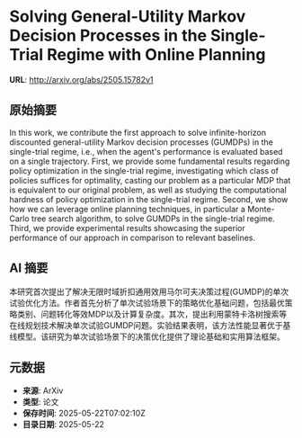 # Solving General-Utility Markov Decision Processes in the Single-Trial Regime with Online Planning

**URL**: http://arxiv.org/abs/2505.15782v1

## 原始摘要

In this work, we contribute the first approach to solve infinite-horizon
discounted general-utility Markov decision processes (GUMDPs) in the
single-trial regime, i.e., when the agent's performance is evaluated based on a
single trajectory. First, we provide some fundamental results regarding policy
optimization in the single-trial regime, investigating which class of policies
suffices for optimality, casting our problem as a particular MDP that is
equivalent to our original problem, as well as studying the computational
hardness of policy optimization in the single-trial regime. Second, we show how
we can leverage online planning techniques, in particular a Monte-Carlo tree
search algorithm, to solve GUMDPs in the single-trial regime. Third, we provide
experimental results showcasing the superior performance of our approach in
comparison to relevant baselines.


## AI 摘要

本研究首次提出了解决无限时域折扣通用效用马尔可夫决策过程(GUMDP)的单次试验优化方法。作者首先分析了单次试验场景下的策略优化基础问题，包括最优策略类别、问题转化等效MDP以及计算复杂度。其次，提出利用蒙特卡洛树搜索等在线规划技术解决单次试验GUMDP问题。实验结果表明，该方法性能显著优于基线模型。该研究为单次试验场景下的决策优化提供了理论基础和实用算法框架。

## 元数据

- **来源**: ArXiv
- **类型**: 论文
- **保存时间**: 2025-05-22T07:02:10Z
- **目录日期**: 2025-05-22
